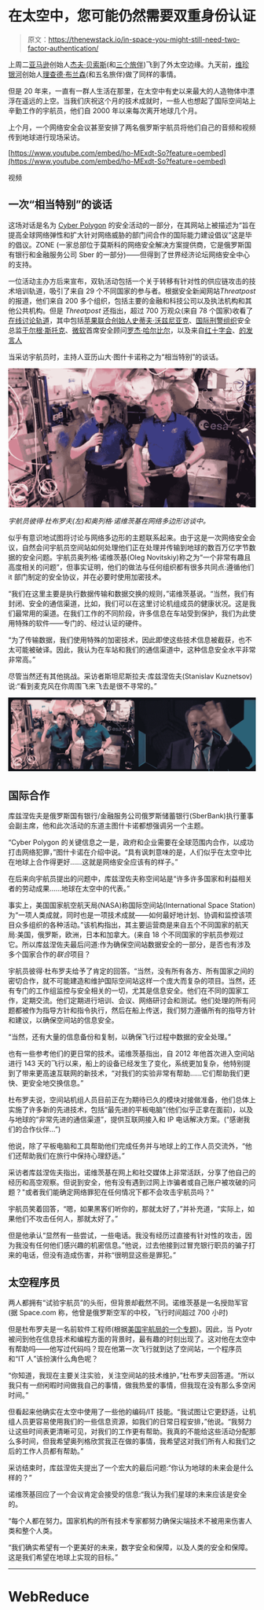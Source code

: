 # 在太空中，您可能仍然需要双重身份认证

> 原文：<https://thenewstack.io/in-space-you-might-still-need-two-factor-authentication/>

上周二[亚马逊](https://aws.amazon.com/?utm_content=logo-sponsorpage&utm_source=thenewstack&utm_medium=website&utm_campaign=platform)创始人[杰夫·贝索斯](https://twitter.com/jeffbezos)(和[三个旅伴](https://www.washingtonpost.com/technology/2021/07/20/bezos-space-flight-live-updates-video/))飞到了外太空边缘。九天前，[维珍银河](https://www.virgingalactic.com/)创始人[理查德·布兰森](https://twitter.com/richardbranson)(和五名旅伴)做了同样的事情。

但是 20 年来，一直有一群人生活在那里，在太空中有史以来最大的人造物体中漂浮在遥远的上空。当我们庆祝这个月的技术成就时，一些人也想起了国际空间站上辛勤工作的宇航员，他们自 2000 年以来每次离开地球几个月。

上个月，一个网络安全会议甚至安排了两名俄罗斯宇航员将他们自己的音频和视频传到地球进行现场采访。

[https://www.youtube.com/embed/ho-MExdt-So?feature=oembed](https://www.youtube.com/embed/ho-MExdt-So?feature=oembed)

视频

## 一次“相当特别”的谈话

这场对话是名为 [Cyber Polygon](https://cyberpolygon.com/news/cyber-polygon-2021-iss-steve-wozniak-interpol-unicef-and-many-others/) 的安全活动的一部分，在其网站上被描述为“旨在提高全球网络弹性和扩大针对网络威胁的部门间合作的国际能力建设倡议”这是毕的倡议。ZONE (一家总部位于莫斯科的网络安全解决方案提供商，它是俄罗斯国有银行和金融服务公司 Sber 的一部分)——但得到了世界经济论坛网络安全中心的支持。

一位活动主办方后来宣布，双轨活动包括一个关于转移有针对性的供应链攻击的技术培训轨道，吸引了来自 29 个不同国家的参与者。根据安全新闻网站*Threatpost*的报道，他们来自 200 多个组织，包括主要的金融和科技公司以及执法机构和其他公共机构。但是 *Threatpost* 还指出，超过 700 万观众(来自 78 个国家)收看了[在线讨论轨道](https://www.youtube.com/watch?v=7E00PocVkys)，其中包括[苹果联合创始人史蒂夫·沃兹尼亚克](https://youtu.be/crUovqYD88I)、[国际刑警组织](https://www.interpol.int/en)安全总监[于尔根·斯托克](https://youtu.be/y13_k-dN6N4)、[微软](https://www.microsoft.com/en-us/)首席安全顾问[罗杰·哈尔比尔](https://youtu.be/P2LwnKjyvqA)，以及来自[红十字会](https://youtu.be/-TFXxna78p4)、[的发言人](https://youtu.be/-TFXxna78p4)

当采访宇航员时，主持人亚历山大·图什卡诺称之为“相当特别”的谈话。

![Pyotr Dubrov (left) with Oleg Novitskiy during ISS interview for Cyber Polygon 2021 (screenshot via YouTube video)](img/34b5ac134cd61a8afa994f471e5aec84.png)

*宇航员彼得·杜布罗夫(左)和奥列格·诺维茨基在网络多边形访谈中。*

似乎有意识地试图将讨论与网络多边形的主题联系起来。由于这是一次网络安全会议，自然会问宇航员空间站如何处理他们正在处理并传输到地球的数百万亿字节数据的安全问题。宇航员奥列格·诺维茨基(Oleg Novitskiy)称之为“一个非常有趣且高度相关的问题”，但事实证明，他们的做法与任何组织都有很多共同点:遵循他们 it 部门制定的安全协议，并在必要时使用加密技术。

“我们在这里主要是执行数据传输和数据交换的规则，”诺维茨基说。“当然，我们有封闭、安全的通信渠道，比如，我们可以在这里讨论机组成员的健康状况。这是我们最常用的渠道。在我们工作的不同阶段，许多信息在车站受到保护，我们为此使用特殊的软件——专门的、经过认证的硬件。

“为了传输数据，我们使用特殊的加密技术，因此即使这些技术信息被截获，也不太可能被破译。因此，我认为在车站和我们的通信渠道中，这种信息安全水平非常非常高。”

尽管当然还有其他挑战。采访者斯坦尼斯拉夫·库兹涅佐夫(Stanislav Kuznetsov)说:“看到麦克风在你周围飞来飞去是很不寻常的。”

![Waving with floating microphone between Pyotr Dubrov (left) with Oleg Novitskiy during ISS interview for Cyber Polygon 2021 (screenshot via YouTube video)](img/0ea5ca8fbb4d979c74446f123c974fdc.png)

## 国际合作

库兹涅佐夫是俄罗斯国有银行/金融服务公司俄罗斯储蓄银行(SberBank)执行董事会副主席，他和此次活动的东道主图什卡诺都想强调另一个主题。

“Cyber Polygon 的关键信息之一是，政府和企业需要在全球范围内合作，以成功打击网络犯罪，”图什卡诺在介绍中说。“具有讽刺意味的是，人们似乎在太空中比在地球上合作得更好……这就是网络安全应该有的样子。”

在后来向宇航员提出的问题中，库兹涅佐夫称空间站是“许多许多国家和利益相关者的劳动成果……地球在太空中的代表。”

事实上，美国国家航空航天局(NASA)称国际空间站(International Space Station)为“一项人类成就，同时也是一项技术成就——如何最好地计划、协调和监控该项目众多组织的各种活动。”该机构指出，其主要运营商是来自五个不同国家的航天局:美国，俄罗斯，欧洲，日本和加拿大。(来自 18 个不同国家的宇航员参观过它。所以库兹涅佐夫最后问道:作为确保空间站数据安全的一部分，是否也有涉及多个国家合作的*联合*项目？

宇航员彼得·杜布罗夫给予了肯定的回答。“当然，没有所有各方、所有国家之间的密切合作，就不可能建造和维护国际空间站这样一个庞大而复杂的项目。当然，还有专门的工作组监控与安全相关的一切，尤其是信息安全。他们在不同的国家工作，定期交流。他们定期进行培训、会议、网络研讨会和测试。他们处理的所有问题都被作为指导方针和指令执行，然后在船上传送，我们努力遵循所有的指导方针和建议，以确保空间站的信息安全。

“当然，还有大量的信息备份和复制，以确保飞行过程中数据的安全处理。”

也有一些参考他们的更日常的技术。诺维茨基指出，自 2012 年他首次进入空间站进行 143 天的飞行以来，船上的设备已经发生了变化，系统更加复杂，他特别提到了带来更高速互联网的新技术，“对我们的实验非常有帮助……它们帮助我们更快、更安全地交换信息。”

杜布罗夫说，空间站机组人员目前正在为期待已久的模块对接做准备，他们总体上实施了许多新的先进技术，包括“最先进的平板电脑”(他们似乎正拿在面前)，以及与地球的“非常先进的通信渠道”，提供互联网接入和 IP 电话解决方案。(“感谢我们的合作伙伴…”)

他说，除了平板电脑和工具帮助他们完成任务并与地球上的工作人员交流外，“他们还帮助我们在旅行中保持心理舒适。”

采访者库兹涅佐夫指出，诺维茨基在网上和社交媒体上非常活跃，分享了他自己的经历和高空观察。但说到安全，他有没有遇到过网上诈骗者或自己账户被攻破的问题？"或者我们能确定网络罪犯在任何情况下都不会攻击宇航员吗？"

宇航员笑着回答，“嗯，如果黑客们听你的，那就太好了，”并补充道，“实际上，如果他们不攻击任何人，那就太好了。”

但是他承认“显然有一些尝试，一些电话。我没有经历过直接有针对性的攻击，因为我没有任何他们感兴趣的机密信息。”他说，过去他接到过冒充银行职员的骗子打来的电话，但没有造成伤害，并称“很明显这些是罪犯。”

## 太空程序员

两人都拥有“试验宇航员”的头衔，但背景却截然不同。诺维茨基是一名授勋军官(据 Space.com 称，他曾是俄罗斯空军的中校，飞行时间超过 700 小时)

但是杜布罗夫是一名前软件工程师(根据[美国宇航局的一个专题](https://www.nasa.gov/specials/kidsclub/nowinspace/expedition65-crew2/index.html))。因此，当 Pyotr 被问到他在信息技术和编程方面的背景时，最有趣的时刻出现了。这对他在太空中有帮助吗——他写过代码吗？现在他第一次飞行就到达了空间站，一个程序员和“IT 人”该扮演什么角色呢？

“你知道，我现在主要关注实验，关注空间站的技术维护，”杜布罗夫回答道。“所以我只有*一些*闲暇时间做我自己的事情，做我热爱的事情，但我现在没有那么多空闲时间。”

但看起来他确实在太空中使用了一些他的编码/IT 技能。“我试图让它更舒适，让机组人员更容易使用我们的一些信息资源，如我们的日常日程安排，”他说。“我努力让这些时间表更清晰可见，对我们的工作更有帮助。我真的不能给这些活动分配那么多时间，但我希望奥列格欣赏我正在做的事情，我希望这对我们所有人和我们之后的工作人员都有帮助。”

采访结束时，库兹涅佐夫提出了一个宏大的最后问题:“你认为地球的未来会是什么样的？”

诺维茨基回应了一个会议肯定会接受的信息:“我认为我们星球的未来应该是安全的。

“每个人都在努力。国家机构的所有技术专家都努力确保尖端技术不被用来伤害人类和整个人类。

“我们确实希望有一个更美好的未来，数字安全和保障，以及人类的安全和保障。这是我们希望在地球上实现的目标。”

* * *

# WebReduce

<svg xmlns:xlink="http://www.w3.org/1999/xlink" viewBox="0 0 68 31" version="1.1"><title>Group</title> <desc>Created with Sketch.</desc></svg>